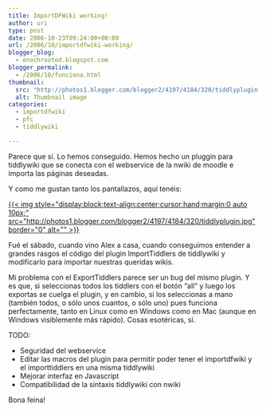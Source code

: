```yaml
---
title: ImportDFWiki working!
author: uri
type: post
date: 2006-10-23T09:24:00+00:00
url: /2006/10/importdfwiki-working/
blogger_blog:
  - enochrooted.blogspot.com
blogger_permalink:
  - /2006/10/funciona.html
thumbnail:
  src: "http://photos1.blogger.com/blogger2/4197/4184/320/tiddlyplugin.jpg"
  alt: Thumbnail image
categories:
  - importdfwiki
  - pfc
  - tiddlywiki

---
```

Parece que sí. Lo hemos conseguido. Hemos hecho un pluggin para tiddlywiki que se conecta con el webservice de la nwiki de moodle e importa las páginas deseadas. 

Y como me gustan tanto los pantallazos, aquí tenéis:

[{{< img style="display:block;text-align:center;cursor:hand;margin:0 auto 10px;" src="http://photos1.blogger.com/blogger2/4197/4184/320/tiddlyplugin.jpg" border="0" alt="" >}}][1]

Fué el sábado, cuando vino Alex a casa, cuando conseguimos entender a grandes rasgos el código del plugin ImportTiddlers de tiddlywiki y modificarlo para importar nuestras queridas wikis.

Mi problema con el ExportTiddlers parece ser un bug del mismo plugin. Y es que, si seleccionas todos los tiddlers con el botón &#8220;all&#8221; y luego los exportas se cuelga el plugin, y en cambio, si los seleccionas a mano (también todos, o sólo unos cuantos, o sólo uno) pues funciona perfectamente, tanto en Linux como en Windows como en Mac (aunque en Windows visiblemente más rápido). Cosas esotéricas, sí.

TODO:  
- Seguridad del webservice  
- Editar las macros del plugin para permitir poder tener el importdfwiki y el importtiddlers en una misma tiddlywiki  
- Mejorar interfaz en Javascript  
- Compatibilidad de la sintaxis tiddlywiki con nwiki

Bona feina!

 [1]: http://photos1.blogger.com/blogger2/4197/4184/1600/tiddlyplugin.jpg